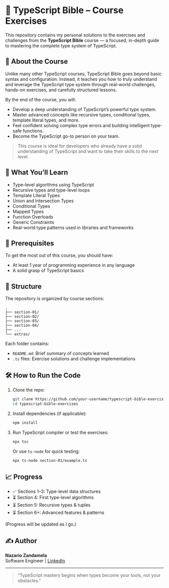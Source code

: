 # 📘 TypeScript Bible – Course Exercises

This repository contains my personal solutions to the exercises and challenges from the **TypeScript Bible** course — a focused, in-depth guide to mastering the complete type system of TypeScript.

## 🚀 About the Course

Unlike many other TypeScript courses, TypeScript Bible goes beyond basic syntax and configuration. Instead, it teaches you how to truly understand and leverage the TypeScript type system through real-world challenges, hands-on exercises, and carefully structured lessons.

By the end of the course, you will:

- Develop a deep understanding of TypeScript’s powerful type system.
- Master advanced concepts like recursive types, conditional types, template literal types, and more.
- Feel confident solving complex type errors and building intelligent type-safe functions.
- Become the TypeScript go-to person on your team.

> This course is ideal for developers who already have a solid understanding of TypeScript and want to take their skills to the next level.

## 🧠 What You’ll Learn

- Type-level algorithms using TypeScript
- Recursive types and type-level loops
- Template Literal Types
- Union and Intersection Types
- Conditional Types
- Mapped Types
- Function Overloads
- Generic Constraints
- Real-world type patterns used in libraries and frameworks

## 🧱 Prerequisites

To get the most out of this course, you should have:

- At least 1 year of programming experience in any language
- A solid grasp of TypeScript basics

## 📂 Structure

The repository is organized by course sections:

```
.
├── section-01/
├── section-02/
├── section-03/
├── section-04/
├── ...
└── extras/
```

Each folder contains:

- `README.md`: Brief summary of concepts learned
- `.ts` files: Exercise solutions and challenge implementations

## 🛠️ How to Run the Code

1. Clone the repo:
   ```bash
   git clone https://github.com/your-username/typescript-bible-exercises.git
   cd typescript-bible-exercises
   ```

2. Install dependencies (if applicable):
   ```bash
   npm install
   ```

3. Run TypeScript compiler or test the exercises:
   ```bash
   npx tsc
   ```

   Or use `ts-node` for quick testing:
   ```bash
   npx ts-node section-01/example.ts
   ```

## 📈 Progress

- ✅ Sections 1–3: Type-level data structures
- ⏳ Section 4: First type-level algorithms
- ⏳ Section 5: Recursive types & tuples
- ⏳ Section 6+: Advanced features & patterns

(Progress will be updated as I go.)

## ✍️ Author

**Nazario Zandamela**  
Software Engineer | [LinkedIn](https://linkedin.com/in/nazariozandamela)

---

> “TypeScript mastery begins when types become your tools, not your obstacles.”

```
